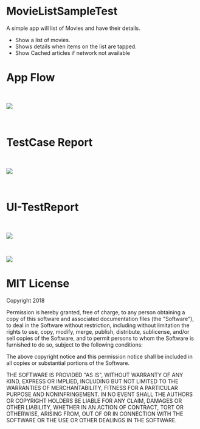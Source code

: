 # MovieListSampleTest

A simple app will list of Movies and have their details.
* Show a list of movies.
* Shows details when items on the list are tapped. 
* Show Cached articles if network not available

# App Flow

&nbsp; 
&nbsp; 

<kbd >
<img src="https://user-images.githubusercontent.com/15336778/49675807-358c5980-fa9d-11e8-91e1-bc25c72d968e.gif">
</kbd>

&nbsp; 
&nbsp; 

# TestCase Report


&nbsp; 
&nbsp; 

<kbd >
<img src="https://user-images.githubusercontent.com/15336778/49675269-eba27400-fa9a-11e8-8ada-ce2a9bbe82eb.png">
</kbd>

&nbsp; 
&nbsp; 

# UI-TestReport


&nbsp; 
&nbsp; 

<kbd >
<img src="https://user-images.githubusercontent.com/15336778/49675786-1ee60280-fa9d-11e8-8371-159ed3aeceb4.gif">
</kbd>

&nbsp; 
&nbsp; 

<kbd >
<img src="https://user-images.githubusercontent.com/15336778/49675268-eba27400-fa9a-11e8-9e70-0e6ade3f82fe.png">
</kbd>


# MIT License

Copyright 2018

Permission is hereby granted, free of charge, to any person obtaining a copy of this software and associated documentation files (the "Software"), to deal in the Software without restriction, including without limitation the rights to use, copy, modify, merge, publish, distribute, sublicense, and/or sell copies of the Software, and to permit persons to whom the Software is furnished to do so, subject to the following conditions:

The above copyright notice and this permission notice shall be included in all copies or substantial portions of the Software.

THE SOFTWARE IS PROVIDED "AS IS", WITHOUT WARRANTY OF ANY KIND, EXPRESS OR IMPLIED, INCLUDING BUT NOT LIMITED TO THE WARRANTIES OF MERCHANTABILITY, FITNESS FOR A PARTICULAR PURPOSE AND NONINFRINGEMENT. IN NO EVENT SHALL THE AUTHORS OR COPYRIGHT HOLDERS BE LIABLE FOR ANY CLAIM, DAMAGES OR OTHER LIABILITY, WHETHER IN AN ACTION OF CONTRACT, TORT OR OTHERWISE, ARISING FROM, OUT OF OR IN CONNECTION WITH THE SOFTWARE OR THE USE OR OTHER DEALINGS IN THE SOFTWARE.
